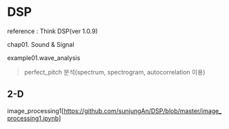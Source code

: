 # DSP
reference : Think DSP(ver 1.0.9)

chap01. Sound & Signal


example01.wave_analysis
> perfect_pitch 분석(spectrum, spectrogram, autocorrelation 이용)

## 2-D 
image_processing1[https://github.com/sunjungAn/DSP/blob/master/image_processing1.ipynb]


